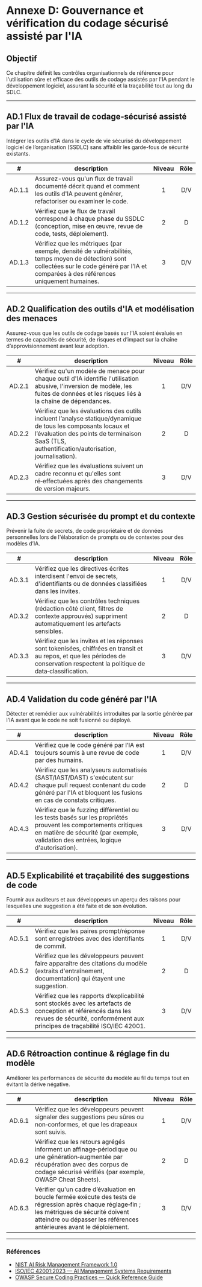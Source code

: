 # Annexe D: Gouvernance et vérification du codage sécurisé assisté par l'IA

## Objectif

Ce chapitre définit les contrôles organisationnels de référence pour l'utilisation sûre et efficace des outils de codage assistés par l'IA pendant le développement logiciel, assurant la sécurité et la traçabilité tout au long du SDLC.

---

## AD.1 Flux de travail de codage‑sécurisé assisté par l'IA

Intégrer les outils d’IA dans le cycle de vie sécurisé du développement logiciel de l’organisation (SSDLC) sans affaiblir les garde-fous de sécurité existants.

|   #    | description                                                                                                                                                                                  | Niveau | Rôle |
| :----: | -------------------------------------------------------------------------------------------------------------------------------------------------------------------------------------------- | :----: | :--: |
| AD.1.1 | Assurez-vous qu'un flux de travail documenté décrit quand et comment les outils d'IA peuvent générer, refactoriser ou examiner le code.                                                      |   1    | D/V  |
| AD.1.2 | Vérifiez que le flux de travail correspond à chaque phase du SSDLC (conception, mise en œuvre, revue de code, tests, déploiement).                                                           |   2    |  D   |
| AD.1.3 | Vérifiez que les métriques (par exemple, densité de vulnérabilités, temps moyen de détection) sont collectées sur le code généré par l’IA et comparées à des références uniquement humaines. |   3    | D/V  |

---

## AD.2 Qualification des outils d'IA et modélisation des menaces

Assurez-vous que les outils de codage basés sur l’IA soient évalués en termes de capacités de sécurité, de risques et d’impact sur la chaîne d’approvisionnement avant leur adoption.

|   #    | description                                                                                                                                                                                                      | Niveau | Rôle |
| :----: | ---------------------------------------------------------------------------------------------------------------------------------------------------------------------------------------------------------------- | :----: | :--: |
| AD.2.1 | Vérifiez qu'un modèle de menace pour chaque outil d'IA identifie l'utilisation abusive, l'inversion de modèle, les fuites de données et les risques liés à la chaîne de dépendances.                             |   1    | D/V  |
| AD.2.2 | Vérifiez que les évaluations des outils incluent l’analyse statique/dynamique de tous les composants locaux et l’évaluation des points de terminaison SaaS (TLS, authentification/autorisation, journalisation). |   2    |  D   |
| AD.2.3 | Vérifiez que les évaluations suivent un cadre reconnu et qu'elles sont ré‑effectuées après des changements de version majeurs.                                                                                   |   3    | D/V  |

---

## AD.3 Gestion sécurisée du prompt et du contexte

Prévenir la fuite de secrets, de code propriétaire et de données personnelles lors de l'élaboration de prompts ou de contextes pour des modèles d’IA.

|   #    | description                                                                                                                                                                     | Niveau | Rôle |
| :----: | ------------------------------------------------------------------------------------------------------------------------------------------------------------------------------- | :----: | :--: |
| AD.3.1 | Vérifiez que les directives écrites interdisent l'envoi de secrets, d'identifiants ou de données classifiées dans les invites.                                                  |   1    | D/V  |
| AD.3.2 | Vérifiez que les contrôles techniques (rédaction côté client, filtres de contexte approuvés) suppriment automatiquement les artefacts sensibles.                                |   2    |  D   |
| AD.3.3 | Vérifiez que les invites et les réponses sont tokenisées, chiffrées en transit et au repos, et que les périodes de conservation respectent la politique de data‑classification. |   3    | D/V  |

---

## AD.4 Validation du code généré par l'IA

Détecter et remédier aux vulnérabilités introduites par la sortie générée par l'IA avant que le code ne soit fusionné ou déployé.

|   #    | description                                                                                                                                                                                           | Niveau | Rôle |
| :----: | ----------------------------------------------------------------------------------------------------------------------------------------------------------------------------------------------------- | :----: | :--: |
| AD.4.1 | Vérifiez que le code généré par l’IA est toujours soumis à une revue de code par des humains.                                                                                                         |   1    | D/V  |
| AD.4.2 | Vérifiez que les analyseurs automatisés (SAST/IAST/DAST) s'exécutent sur chaque pull request contenant du code généré par l'IA et bloquent les fusions en cas de constats critiques.                  |   2    |  D   |
| AD.4.3 | Vérifiez que le fuzzing différentiel ou les tests basés sur les propriétés prouvent les comportements critiques en matière de sécurité (par exemple, validation des entrées, logique d'autorisation). |   3    | D/V  |

---

## AD.5 Explicabilité et traçabilité des suggestions de code

Fournir aux auditeurs et aux développeurs un aperçu des raisons pour lesquelles une suggestion a été faite et de son évolution.

|   #    | description                                                                                                                                                                                 | Niveau | Rôle |
| :----: | ------------------------------------------------------------------------------------------------------------------------------------------------------------------------------------------- | :----: | :--: |
| AD.5.1 | Vérifiez que les paires prompt/réponse sont enregistrées avec des identifiants de commit.                                                                                                   |   1    | D/V  |
| AD.5.2 | Vérifiez que les développeurs peuvent faire apparaître des citations du modèle (extraits d'entraînement, documentation) qui étayent une suggestion.                                         |   2    |  D   |
| AD.5.3 | Vérifiez que les rapports d’explicabilité sont stockés avec les artefacts de conception et référencés dans les revues de sécurité, conformément aux principes de traçabilité ISO/IEC 42001. |   3    | D/V  |

---

## AD.6 Rétroaction continue & réglage fin du modèle

Améliorer les performances de sécurité du modèle au fil du temps tout en évitant la dérive négative.

|   #    | description                                                                                                                                                                                                            | Niveau | Rôle |
| :----: | ---------------------------------------------------------------------------------------------------------------------------------------------------------------------------------------------------------------------- | :----: | :--: |
| AD.6.1 | Vérifiez que les développeurs peuvent signaler des suggestions peu sûres ou non‑conformes, et que les drapeaux sont suivis.                                                                                            |   1    | D/V  |
| AD.6.2 | Vérifiez que les retours agrégés informent un affinage‑périodique ou une génération‑augmentée par récupération avec des corpus de codage sécurisé vérifiés (par exemple, OWASP Cheat Sheets).                          |   2    |  D   |
| AD.6.3 | Vérifier qu'un cadre d’évaluation en boucle fermée exécute des tests de régression après chaque réglage‑fin ; les métriques de sécurité doivent atteindre ou dépasser les références antérieures avant le déploiement. |   3    | D/V  |

---

### Références

* [NIST AI Risk Management Framework 1.0](https://nvlpubs.nist.gov/nistpubs/ai/nist.ai.100-1.pdf)
* [ISO/IEC 42001:2023 — AI Management Systems Requirements](https://www.iso.org/standard/81230.html)
* [OWASP Secure Coding Practices — Quick Reference Guide](https://owasp.org/www-project-secure-coding-practices-quick-reference-guide/)

